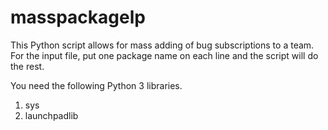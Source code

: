 # masspackagelp

This Python script allows for mass adding of bug subscriptions to a team.
For the input file, put one package name on each line and the script will do the rest.

You need the following Python 3 libraries.
 1. sys
 2. launchpadlib

